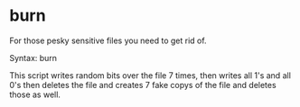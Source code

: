 # burn
For those pesky sensitive files you need to get rid of. 


Syntax:
burn <file>


This script writes random bits over the file 7 times, then writes all 1's and all 0's then deletes the file and creates 7 fake copys of the file and deletes those as well. 
